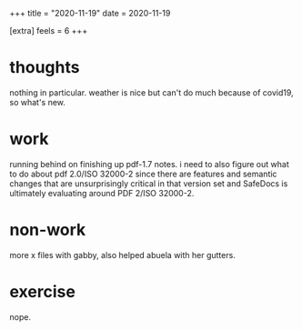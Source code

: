 +++
title = "2020-11-19"
date = 2020-11-19

[extra]
feels = 6
+++

# thoughts
nothing in particular. weather is nice but can't do much because of covid19, so
what's new.

# work
running behind on finishing up pdf-1.7 notes. i need to also figure out what to
do about pdf 2.0/ISO 32000-2 since there are features and semantic changes that
are unsurprisingly critical in that version set and SafeDocs is ultimately
evaluating around PDF 2/ISO 32000-2.

# non-work
more x files with gabby, also helped abuela with her gutters.

# exercise
nope.
